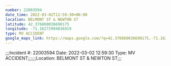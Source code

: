 ```yaml
---
number: 22003594
date_time: 2022-03-02T12:59:30+00:00
location: BELMONT ST & NEWTON ST
latitude: 42.376860036690175
longitude: -71.16272994836919
type: MV ACCIDENT
google_maps_link: https://maps.google.com/?q=42.376860036690175,-71.16272994836919
---
```


;;;Incident #: 22003594  Date: 2022-03-02 12:59:30  Type: MV ACCIDENT;;;;;;Location: BELMONT ST & NEWTON ST;;;

